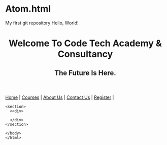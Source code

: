# Atom.html
My first git repository
Hello, World!
<!DOCTYPE html>
<html>
	<head>
		<meta charset="utf-8">
		<meta name="viewport" content="width=device-width, initial-scale=1.0">
		<title>Web Development Tutorial</title>
		<link rel="stylesheet" href="index.css">
	</head>
	<body>
	<!-- The header starts here-->
	<header>
	<h1>
		Welcome To Code Tech Academy &amp; Consultancy
	</h1>
	<h2>
		The Future Is Here.
	</h2>
	</header>
	<!-- Navigation menu starts here-->
		<nav id="home">
			<a href="#Home" class="active">Home</a> |
			<a href="#courses">Courses</a> |
			<a href="#about us">About Us</a> |
			<a href="#contact us">Contact Us</a> |
			<a href="#register">Register</a> |
		</nav>

    <section>
      <<div>

      </div>
    </section>

    </body>
    </html>
